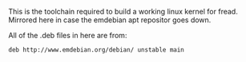 This is the toolchain required to build a working linux kernel for fread. Mirrored here in case the emdebian apt repositor goes down.


All of the .deb files in here are from:

```
deb http://www.emdebian.org/debian/ unstable main
```

